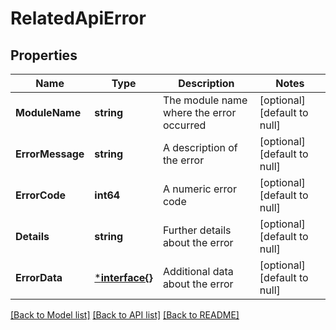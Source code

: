# RelatedApiError

## Properties
Name | Type | Description | Notes
------------ | ------------- | ------------- | -------------
**ModuleName** | **string** | The module name where the error occurred | [optional] [default to null]
**ErrorMessage** | **string** | A description of the error | [optional] [default to null]
**ErrorCode** | **int64** | A numeric error code | [optional] [default to null]
**Details** | **string** | Further details about the error | [optional] [default to null]
**ErrorData** | [***interface{}**](interface{}.md) | Additional data about the error | [optional] [default to null]

[[Back to Model list]](../README.md#documentation-for-models) [[Back to API list]](../README.md#documentation-for-api-endpoints) [[Back to README]](../README.md)

